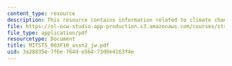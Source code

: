 ```yaml
---
content_type: resource
description: This resource contains information related to climate changes.
file: https://ol-ocw-studio-app-production.s3.amazonaws.com/courses/sts-003-the-rise-of-modern-science-fall-2010/3a28835e7f6e764de56473d0e4163f4e_MITSTS_003F10_assn2_jw.pdf
file_type: application/pdf
resourcetype: Document
title: MITSTS_003F10_assn2_jw.pdf
uid: 3a28835e-7f6e-764d-e564-73d0e4163f4e
---
```

